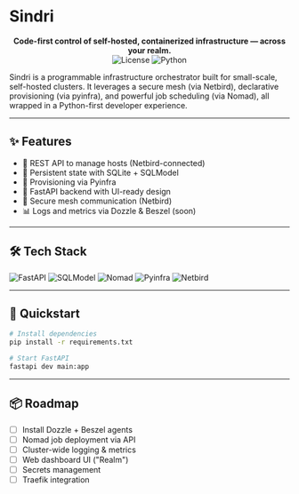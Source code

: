 # Sindri

<p align="center">
  <b>Code-first control of self-hosted, containerized infrastructure — across your realm.</b><br>
  <img alt="License" src="https://img.shields.io/badge/license-Apache%202.0-blue">
  <img alt="Python" src="https://img.shields.io/badge/python-3.12-blue">
</p>

Sindri is a programmable infrastructure orchestrator built for small-scale, self-hosted clusters. It leverages a secure mesh (via Netbird), declarative provisioning (via pyinfra), and powerful job scheduling (via Nomad), all wrapped in a Python-first developer experience.

---

## ✨ Features

- 🚀 REST API to manage hosts (Netbird-connected)
- 💾 Persistent state with SQLite + SQLModel
- 🔧 Provisioning via Pyinfra
- 🧠 FastAPI backend with UI-ready design
- 🔐 Secure mesh communication (Netbird)
- 📊 Logs and metrics via Dozzle & Beszel (soon)

---

## 🛠 Tech Stack

![FastAPI](https://img.shields.io/badge/-FastAPI-009688?style=flat-square&logo=fastapi&logoColor=white)
![SQLModel](https://img.shields.io/badge/-SQLModel-3D5AFE?style=flat-square)
![Nomad](https://img.shields.io/badge/-Nomad-000000?style=flat-square&logo=hashicorp&logoColor=white)
![Pyinfra](https://img.shields.io/badge/-Pyinfra-444444?style=flat-square)
![Netbird](https://img.shields.io/badge/-Netbird-0080FF?style=flat-square)

---

## 🔧 Quickstart

```bash
# Install dependencies
pip install -r requirements.txt

# Start FastAPI
fastapi dev main:app
```

---

## 📦 Roadmap

- [ ] Install Dozzle + Beszel agents
- [ ] Nomad job deployment via API
- [ ] Cluster-wide logging & metrics
- [ ] Web dashboard UI ("Realm")
- [ ] Secrets management
- [ ] Traefik integration
